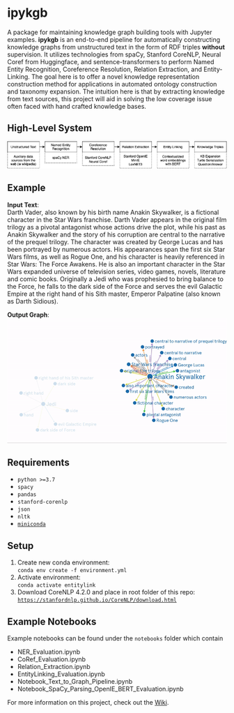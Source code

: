 # ipykgb
A package for maintaining knowledge graph building tools with Jupyter examples. **ipykgb** is an end-to-end pipeline for automatically constructing knowledge graphs from unstructured text in the form of RDF triples **without** supervision. It utilizes technologies from spaCy, Stanford CoreNLP, Neural Coref from Huggingface, and sentence-transformers to perform Named Entity Recognition, Coreference Resolution, Relation Extraction, and Entity-Linking. The goal here is to offer a novel knowledge representation construction method for applications in automated ontology construction and taxonomy expansion. The intuition here is that by extracting knowledge from text sources, this project will aid in solving the low coverage issue often faced with hand crafted knowledge bases.

## High-Level System 
![pipeline](diagram.png)

## Example
**Input Text**:\
Darth Vader, also known by his birth name Anakin Skywalker, is a fictional character in the Star Wars franchise. Darth Vader appears in the original film trilogy as a pivotal antagonist whose actions drive the plot, while his past as Anakin Skywalker and the story of his corruption are central to the narrative of the prequel trilogy. The character was created by George Lucas and has been portrayed by numerous actors. His appearances span the first six Star Wars films, as well as Rogue One, and his character is heavily referenced in Star Wars: The Force Awakens. He is also an important character in the Star Wars expanded universe of television series, video games, novels, literature and comic books. Originally a Jedi who was prophesied to bring balance to the Force, he falls to the dark side of the Force and serves the evil Galactic Empire at the right hand of his Sith master, Emperor Palpatine (also known as Darth Sidious).

**Output Graph**:\
![graph](graph_example.gif)

## Requirements
- `python >=3.7`
- `spacy`
- `pandas`
- `stanford-corenlp`
- `json`
- `nltk`
- [`miniconda`](https://docs.conda.io/en/latest/miniconda.html)

## Setup
1. Create new conda environment:\
   `conda env create -f environment.yml`
2. Activate environment:\
   `conda activate entitylink`
3. Download CoreNLP 4.2.0 and place in root folder of this repo:\
   [`https://stanfordnlp.github.io/CoreNLP/download.html`](https://stanfordnlp.github.io/CoreNLP/download.html)
   
## Example Notebooks
Example notebooks can be found under the `notebooks` folder which contain
- NER_Evaluation.ipynb
- CoRef_Evaluation.ipynb
- Relation_Extraction.ipynb
- EntityLinking_Evaluation.ipynb
- Notebook_Text_to_Graph_Pipeline.ipynb
- Notebook_SpaCy_Parsing_OpenIE_BERT_Evaluation.ipynb

For more information on this project, check out the [Wiki](https://github.com/RhythmSyed/KnowledgeGraph_Builder/wiki/Supporting-Information).
   
